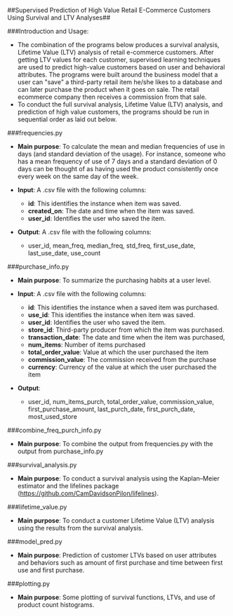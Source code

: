 ##Supervised Prediction of High Value Retail E-Commerce Customers Using Survival and LTV Analyses##

###Introduction and Usage:
* The combination of the programs below produces a survival analysis, Lifetime Value (LTV) analysis of retail e-commerce customers. After getting LTV values for each customer, supervised learning techniques are used to predict high-value customers based on user and behavioral attributes. The programs were built around the business model that a user can "save" a third-party retail item he/she likes to a database and can later purchase the product when it goes on sale. The retail ecommerce company then receives a commission from that sale.
* To conduct the full survival analysis, Lifetime Value (LTV) analysis, and prediction of high value customers, the programs should be run in sequential order as laid out below.

###frequencies.py

* __Main purpose__: To calculate the mean and median frequencies of use in days (and standard deviation of the usage). For instance, someone who has a mean frequency of use of 7 days and a standard deviation of 0 days can be thought of as having used the product consistently once every week on the same day of the week.

* __Input__: A .csv file with the following columns:

    * __id__: This identifies the instance when item was saved.
    * __created_on__: The date and time when the item was saved.
    * __user_id__: Identifies the user who saved the item.


* __Output__: A .csv file with the following columns:
    * user_id, mean_freq, median_freq, std_freq, first_use_date, last_use_date, use_count

###purchase_info.py

* __Main purpose__: To summarize the purchasing habits at a user level.

* __Input__: A .csv file with the following columns:

    * __id__: This identifies the instance when a saved item was purchased.
    * __use_id__: This identifies the instance when item was saved.
    * __user_id__: Identifies the user who saved the item.
    * __store_id__: Third-party producer from which the item was purchased.
    * __transaction_date__: The date and time when the item was purchased,
    * __num_items__: Number of items purchased
    * __total_order_value__: Value at which the user purchased the item
    * __commission_value__: The commission received from the purchase
    * __currency__: Currency of the value at which the user purchased the item

* __Output__: 

    * user_id, num_items_purch, total_order_value, commission_value, first_purchase_amount, last_purch_date, first_purch_date, most_used_store

###combine_freq_purch_info.py
* __Main purpose__: To combine the output from frequencies.py with the output from purchase_info.py

###survival_analysis.py
* __Main purpose__: To conduct a survival analysis using the Kaplan–Meier estimator and the lifelines package (https://github.com/CamDavidsonPilon/lifelines).

###lifetime_value.py
* __Main purpose__: To conduct a customer Lifetime Value (LTV) analysis using the results from the survival analysis.

###model_pred.py
* __Main purpose__: Prediction of customer LTVs based on user attributes and behaviors such as amount of first purchase and time between first use and first purchase.

###plotting.py
* __Main purpose__: Some plotting of survival functions, LTVs, and use of product count histograms.

